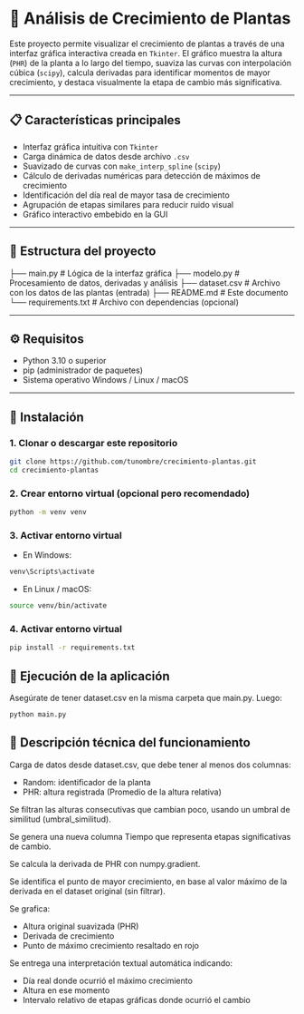 # 🌱 Análisis de Crecimiento de Plantas

Este proyecto permite visualizar el crecimiento de plantas a través de una interfaz gráfica interactiva creada en `Tkinter`. El gráfico muestra la altura (`PHR`) de la planta a lo largo del tiempo, suaviza las curvas con interpolación cúbica (`scipy`), calcula derivadas para identificar momentos de mayor crecimiento, y destaca visualmente la etapa de cambio más significativa.

---

## 📋 Características principales

- Interfaz gráfica intuitiva con `Tkinter`
- Carga dinámica de datos desde archivo `.csv`
- Suavizado de curvas con `make_interp_spline` (`scipy`)
- Cálculo de derivadas numéricas para detección de máximos de crecimiento
- Identificación del día real de mayor tasa de crecimiento
- Agrupación de etapas similares para reducir ruido visual
- Gráfico interactivo embebido en la GUI

---

## 📁 Estructura del proyecto

├── main.py # Lógica de la interfaz gráfica
├── modelo.py # Procesamiento de datos, derivadas y análisis
├── dataset.csv # Archivo con los datos de las plantas (entrada)
├── README.md # Este documento
└── requirements.txt # Archivo con dependencias (opcional)


---

## ⚙️ Requisitos

- Python 3.10 o superior
- pip (administrador de paquetes)
- Sistema operativo Windows / Linux / macOS

---

## 🧪 Instalación

### 1. Clonar o descargar este repositorio

```bash
git clone https://github.com/tunombre/crecimiento-plantas.git
cd crecimiento-plantas
```
### 2. Crear entorno virtual (opcional pero recomendado)
```bash
python -m venv venv
```
### 3. Activar entorno virtual
- En Windows:
```bash
venv\Scripts\activate
```
- En Linux / macOS:
```bash
source venv/bin/activate
```
### 4. Activar entorno virtual
```bash
pip install -r requirements.txt
```
## 🚀 Ejecución de la aplicación

Asegúrate de tener dataset.csv en la misma carpeta que main.py. Luego:
```bash
python main.py
```
## 🧠 Descripción técnica del funcionamiento

Carga de datos desde dataset.csv, que debe tener al menos dos columnas:

- Random: identificador de la planta
- PHR: altura registrada (Promedio de la altura relativa)

Se filtran las alturas consecutivas que cambian poco, usando un umbral de similitud (umbral_similitud).

Se genera una nueva columna Tiempo que representa etapas significativas de cambio.

Se calcula la derivada de PHR con numpy.gradient.

Se identifica el punto de mayor crecimiento, en base al valor máximo de la derivada en el dataset original (sin filtrar).

Se grafica:
- Altura original suavizada (PHR)
- Derivada de crecimiento
- Punto de máximo crecimiento resaltado en rojo

Se entrega una interpretación textual automática indicando:
- Día real donde ocurrió el máximo crecimiento
- Altura en ese momento
- Intervalo relativo de etapas gráficas donde ocurrió el cambio
